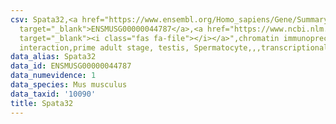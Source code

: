 ```yaml
---
csv: Spata32,<a href="https://www.ensembl.org/Homo_sapiens/Gene/Summary?db=core;g=ENSMUSG00000044787"
  target="_blank">ENSMUSG00000044787</a>,<a href="https://www.ncbi.nlm.nih.gov/pubmed/25450459"
  target="_blank"><i class="fas fa-file"></i></a>",chromatin immunoprecipitation assay,direct
  interaction,prime adult stage, testis, Spermatocyte,,,transcriptional regulation,
data_alias: Spata32
data_id: ENSMUSG00000044787
data_numevidence: 1
data_species: Mus musculus
data_taxid: '10090'
title: Spata32
---
```


